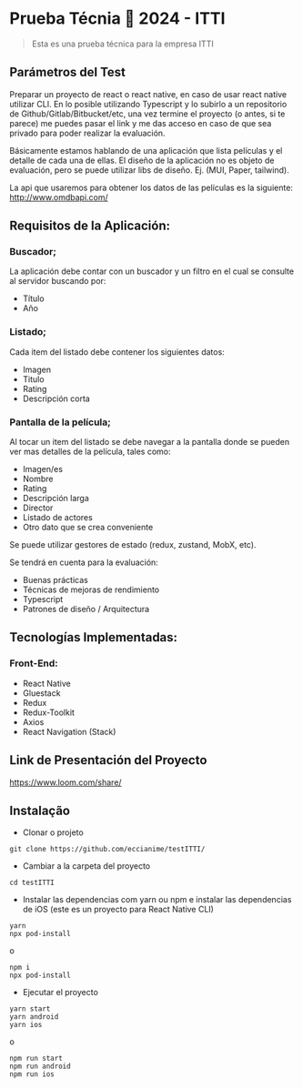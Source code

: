 # Prueba Técnia 🏅 2024 - ITTI

> Esta es una prueba técnica para la empresa ITTI

## Parámetros del Test

Preparar un proyecto de react o react native, en caso de usar react native utilizar CLI. En lo posible utilizando Typescript y lo subirlo a un repositorio de Github/Gitlab/Bitbucket/etc, una vez termine el proyecto (o antes, si te parece) me puedes pasar el link y me das acceso en caso de que sea privado para poder realizar la evaluación.

Básicamente estamos hablando de una aplicación que lista películas y el detalle de cada una de ellas. El diseño de la aplicación no es objeto de evaluación, pero se puede utilizar libs de diseño. Ej. (MUI, Paper, tailwind).

La api que usaremos para obtener los datos de las películas es la siguiente: http://www.omdbapi.com/

## Requisitos de la Aplicación:
### Buscador;
La aplicación debe contar con un buscador y un filtro en el cual se consulte al servidor buscando por:
- Título
- Año

### Listado;
Cada item del listado debe contener los siguientes datos:
- Imagen
- Titulo
- Rating
- Descripción corta

### Pantalla de la película;
Al tocar un item del listado se debe navegar a la pantalla donde se pueden ver mas detalles de la película, tales como:
- Imagen/es
- Nombre
- Rating
- Descripción larga
- Director
- Listado de actores
- Otro dato que se crea conveniente

Se puede utilizar gestores de estado (redux, zustand, MobX, etc).

Se tendrá en cuenta para la evaluación:
- Buenas prácticas
- Técnicas de mejoras de rendimiento
- Typescript
- Patrones de diseño / Arquitectura

## Tecnologías Implementadas:

### Front-End:

- React Native
- Gluestack
- Redux
- Redux-Toolkit
- Axios
- React Navigation (Stack)

## Link de Presentación del Proyecto

https://www.loom.com/share/

## Instalação

- Clonar o projeto

```
git clone https://github.com/eccianime/testITTI/
```

- Cambiar a la carpeta del proyecto

```
cd testITTI
```

- Instalar las dependencias com yarn ou npm e instalar las dependencias de iOS (este es un proyecto para React Native CLI)

```
yarn
npx pod-install
```

o

```
npm i
npx pod-install
```

- Ejecutar el proyecto

```
yarn start
yarn android
yarn ios
```

o

```
npm run start
npm run android
npm run ios
```